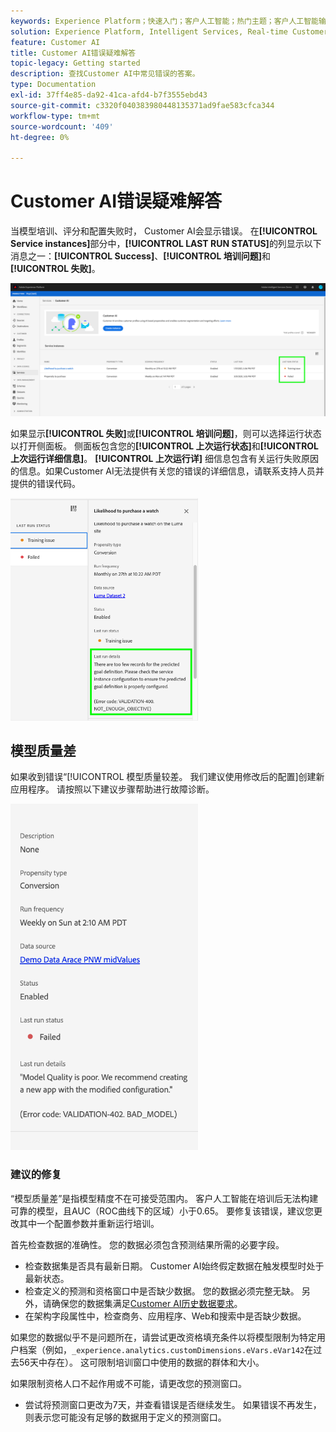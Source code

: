 ```yaml
---
keywords: Experience Platform；快速入门；客户人工智能；热门主题；客户人工智能输入；客户人工智能输出；客户人工智能故障诊断；客户人工智能错误
solution: Experience Platform, Intelligent Services, Real-time Customer Data Platform
feature: Customer AI
title: Customer AI错误疑难解答
topic-legacy: Getting started
description: 查找Customer AI中常见错误的答案。
type: Documentation
exl-id: 37ff4e85-da92-41ca-afd4-b7f3555ebd43
source-git-commit: c3320f040383980448135371ad9fae583cfca344
workflow-type: tm+mt
source-wordcount: '409'
ht-degree: 0%

---
```


# Customer AI错误疑难解答

当模型培训、评分和配置失败时， Customer AI会显示错误。 在&#x200B;**[!UICONTROL Service instances]**&#x200B;部分中，**[!UICONTROL LAST RUN STATUS]**&#x200B;的列显示以下消息之一：**[!UICONTROL Success]**、**[!UICONTROL 培训问题]**&#x200B;和&#x200B;**[!UICONTROL 失败]**。

![上次运行状态](./images/errors/last-run-status.png)

如果显示&#x200B;**[!UICONTROL 失败]**&#x200B;或&#x200B;**[!UICONTROL 培训问题]**，则可以选择运行状态以打开侧面板。 侧面板包含您的&#x200B;**[!UICONTROL 上次运行状态]**&#x200B;和&#x200B;**[!UICONTROL 上次运行详细信息]**。 **[!UICONTROL 上次运行详]** 细信息包含有关运行失败原因的信息。如果Customer AI无法提供有关您的错误的详细信息，请联系支持人员并提供的错误代码。

<img src="./images/errors/last-run-details.png" width="300" /><br />

## 模型质量差

如果收到错误“[!UICONTROL 模型质量较差。 我们建议使用修改后的配置]创建新应用程序。 请按照以下建议步骤帮助进行故障诊断。

<img src="./images/errors/model-quality.png" width="300" /><br />

### 建议的修复

“模型质量差”是指模型精度不在可接受范围内。 客户人工智能在培训后无法构建可靠的模型，且AUC（ROC曲线下的区域）小于0.65。 要修复该错误，建议您更改其中一个配置参数并重新运行培训。

首先检查数据的准确性。 您的数据必须包含预测结果所需的必要字段。

- 检查数据集是否具有最新日期。 Customer AI始终假定数据在触发模型时处于最新状态。
- 检查定义的预测和资格窗口中是否缺少数据。 您的数据必须完整无缺。 另外，请确保您的数据集满足[Customer AI历史数据要求](./input-output.md#data-requirements)。
- 在架构字段属性中，检查商务、应用程序、Web和搜索中是否缺少数据。

如果您的数据似乎不是问题所在，请尝试更改资格填充条件以将模型限制为特定用户档案（例如，`_experience.analytics.customDimensions.eVars.eVar142`在过去56天中存在）。 这可限制培训窗口中使用的数据的群体和大小。

如果限制资格人口不起作用或不可能，请更改您的预测窗口。

- 尝试将预测窗口更改为7天，并查看错误是否继续发生。 如果错误不再发生，则表示您可能没有足够的数据用于定义的预测窗口。
